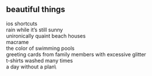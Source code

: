 ## beautiful things

ios shortcuts\
rain while it’s still sunny\
unironically quaint beach houses\
macrame\
the color of swimming pools\
greeting cards from family members with excessive glitter\
t-shirts washed many times\
a day without a plan\
